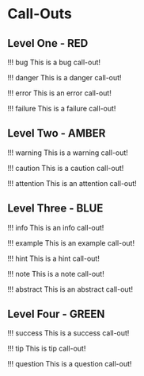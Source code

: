 # Call-Outs

## Level One - RED

!!! bug This is a bug call-out!

!!! danger This is a danger call-out!

!!! error This is an error call-out!

!!! failure This is a failure call-out!

## Level Two - AMBER

!!! warning This is a warning call-out!

!!! caution This is a caution call-out!
    
!!! attention This is an attention call-out!

## Level Three - BLUE

!!! info This is an info call-out!

!!! example This is an example call-out!

!!! hint This is a hint call-out!

!!! note This is a note call-out!

!!! abstract This is an abstract call-out!

## Level Four - GREEN

!!! success This is a success call-out!

!!! tip This is tip call-out!

!!! question This is a question call-out!
